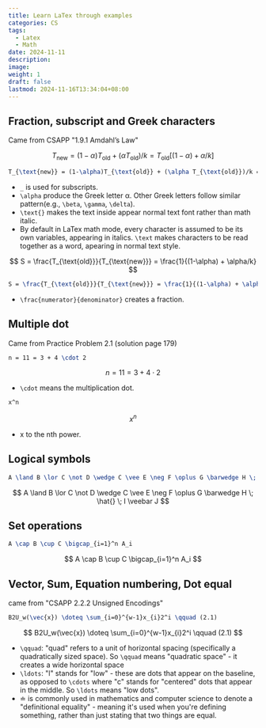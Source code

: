 ```yaml
---
title: Learn LaTex through examples
categories: CS
tags:
  - Latex
  - Math
date: 2024-11-11
description: 
image: 
weight: 1
draft: false
lastmod: 2024-11-16T13:34:04+08:00
---
```

## Fraction, subscript and Greek characters

Came from CSAPP "1.9.1 Amdahl’s Law"

$$
T_{\text{new}} = (1-\alpha)T_{\text{old}} + (\alpha T_{\text{old}})/k = T_{\text{old}}[(1-\alpha) + \alpha/k]
$$

```latex
T_{\text{new}} = (1-\alpha)T_{\text{old}} + (\alpha T_{\text{old}})/k = T_{\text{old}}[(1-\alpha) + \alpha/k]
```

- `_` is used for subscripts.
- `\alpha` produce the Greek letter α. Other Greek letters follow similar pattern(e.g., `\beta`, `\gamma`, `\delta`).
- `\text{}` makes the text inside appear normal text font rather than math italic.
- By default in LaTex math mode, every character is assumed to be its own variables, appearing in italics. `\text` makes characters to be read together as a word, apearing in normal text style.


$$
S = \frac{T_{\text{old}}}{T_{\text{new}}} = \frac{1}{(1-\alpha) + \alpha/k}
$$

```latex
S = \frac{T_{\text{old}}}{T_{\text{new}}} = \frac{1}{(1-\alpha) + \alpha/k}
```

- `\frac{numerator}{denominator}` creates a fraction. 


## Multiple dot

Came from Practice Problem 2.1 (solution page 179)

```latex
n = 11 = 3 + 4 \cdot 2
```
$$
n = 11 = 3 + 4 \cdot 2
$$
- `\cdot` means the multiplication dot.


```latex
x^n
```
$$
x^n
$$
- x to the nth power.

## Logical symbols

```latex
A \land B \lor C \not D \wedge C \vee E \neg F \oplus G \barwedge H \; \hat{} \; I  \veebar J
```

$$
A \land B \lor C \not D \wedge C \vee E \neg F \oplus G \barwedge H \; \hat{} \; I  \veebar J
$$

## Set operations

```latex
A \cap B \cup C \bigcap_{i=1}^n A_i
```

$$
A \cap B \cup C \bigcap_{i=1}^n A_i
$$
## Vector, Sum, Equation numbering, Dot equal

came from "CSAPP 2.2.2 Unsigned Encodings"

```latex
B2U_w(\vec{x}) \doteq \sum_{i=0}^{w-1}x_{i}2^i \qquad (2.1)
```

$$
B2U_w(\vec{x}) \doteq \sum_{i=0}^{w-1}x_{i}2^i \qquad (2.1)
$$
- `\qquad`: "quad" refers to a unit of horizontal spacing (specifically a quadratically sized space). So `\qquad` means "quadratic space" - it creates a wide horizontal space
- `\ldots`: "l" stands for "low" - these are dots that appear on the baseline, as opposed to `\cdots` where "c" stands for "centered" dots that appear in the middle. So `\ldots` means "low dots".
- $\doteq$ is commonly used in mathematics and computer science to denote a "definitional equality" - meaning it's used when you're defining something, rather than just stating that two things are equal.